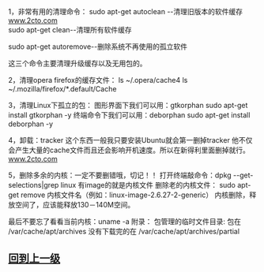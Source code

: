 1，非常有用的清理命令：
sudo apt-get autoclean --清理旧版本的软件缓存
  www.2cto.com  
sudo apt-get clean--清理所有软件缓存
 
sudo apt-get autoremove--删除系统不再使用的孤立软件
 
这三个命令主要清理升级缓存以及无用包的。
 
2，清理opera firefox的缓存文件：
ls ~/.opera/cache4
ls ~/.mozilla/firefox/*.default/Cache
 
3，清理Linux下孤立的包：
图形界面下我们可以用：gtkorphan
sudo apt-get install gtkorphan -y
终端命令下我们可以用：deborphan
sudo apt-get install deborphan -y
 
4，卸载：tracker
这个东西一般我只要安装Ubuntu就会第一删掉tracker 他不仅会产生大量的cache文件而且还会影响开机速度。所以在新得利里面删掉就行。  www.2cto.com  
 
5，删除多余的内核：一定不要删错哦，切记！！
打开终端敲命令：dpkg --get-selections|grep linux
有image的就是内核文件
删除老的内核文件：
sudo apt-get remove 内核文件名（例如：linux-image-2.6.27-2-generic）
内核删除，释放空间了，应该能释放130－140M空间。
 
最后不要忘了看看当前内核：uname -a
附录：
包管理的临时文件目录:
包在
/var/cache/apt/archives
没有下载完的在
/var/cache/apt/archives/partial

##  [回到上一级](index.md)
